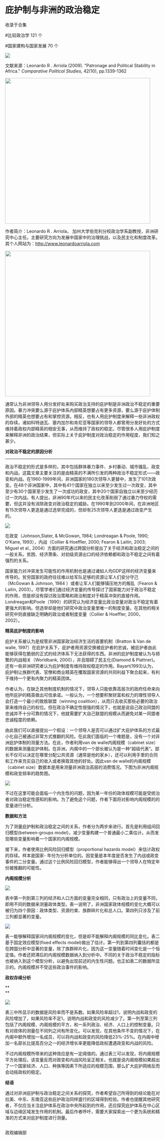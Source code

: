 # 庇护制与非洲的政治稳定


收录于合集

#比较政治学 121 个

#国家建构与国家发展 70 个

<img src='/images/622/2.png' width='auto' />

文献来源：Leonardo R . Arriola (2009). "Patronage and Political Stability in
Africa." _Comparative Political Studies,_ 42(10), pp.1339-1362

 **<img src='/images/622/3.png' width='472px' />**

作者简介：Leonardo R . Arriola，
加州大学伯克利分校政治学系副教授，非洲研究中心主任。主要研究方向为发展中国家中的治理挑战，以及民主化和制度改革。其个人网站为：http://www.leonardoarriola.com

 **<img src='/images/622/4.png' width='472px' />**  

通常认为非洲领导人用分发好处来购买政治支持的庇护制是非洲政治不稳定的重要原因。暴力冲突要么源于庇护体系内部精英想要占有更多资源，要么源于庇护体制外部的精英也想要占有和掌控资源。相反，也有人用庇护制度来解释一些非洲政权的存续。诸如科特迪瓦、塞内加尔和肯尼亚等国家的领导人都曾用分发好处的方式维持着政权内部精英的相安无事，从而维持了政权的稳定。尽管很多人用庇护制度来解释非洲的政治结果，但实际上关于庇护制度对政治稳定的作用程度，我们知之甚少。

**对政治不稳定的原因分析**

 ****

政治不稳定的形式是多样的，其中包括群体暴力事件、乡村暴动、城市骚乱、政变和内战。这篇文章主要关注的是由精英的不满所引发的两种政治不稳定形式——政变和内战。在1960-1999年间，非洲国家的180次领导人更替中，发生了101次政变。在48个非洲国家中，其中有41个国家在独立以来至少发生过一次政变，其中至少有30个国家至少发生了一次成功的政变，其中20个国家自独立以来至少经历过一次内战。有人提出，非洲90年代以来的民主化改革削弱了通过暴力夺权的需要，但这并没有消除政变对政治稳定的威胁。在1990年到2000年间，在非洲地区有15次领导人更迭是通过选举完成的，但却有25次领导人更迭是通过政变产生的。

![](/images/622/5.jpeg)

在政变（Johnson,Slater, & McGowan, 1984; Londreagan & Poole, 1990; O’Kane,
1993），内战（Collier & Hoeffler, 2000; Fearon & Laitin, 2003; Miguel et al.,
2004）方面的研究通过跨国分析提出了关于经济和政治稳定之间的一般关系。贫困、经济萧条、对初级资源出口的经济依赖都和政治不稳定之间有着强烈的关系。

国家能力对冲突发生可能性的作用机制也是通过诸如人均GDP这样的经济变量来传导的。贫穷国家的政府往往难以给军队足够的资源让军人们安分守己（McGowan &
Johnson, 1984 ）或者让军人们能够镇压地方的叛乱（Fearon & Laitin,
2003）。尽管学者们通过经济变量的传导探讨了国家能力对于政治不稳定的作用，但是却没有探讨政治策略和政治制度对于精英冲突的直接作用。Londreagan和Poole（1990）的研究认为经济变量比政治变量对政治不稳定有着更强大的影响。但选举却是他们研究中政治变量里唯一的制度变量。在其他的相关研究中则直接缺乏明确的政治或者制度变量（Collier
& Hoeffler, 2000，2002）。

**精英庇护制度的影响**

庇护关系被认为是规管非洲国家政治经济生活的首要机制（Bratton & Van de walle,
1997）在庇护关系下，庇护者用资源交换被庇护者的忠诚，被庇护者由此能够获得在脆弱的正式的经济体系下无法获得的东西。非洲的庇护制度被认为与频繁的内战相关（Worldbank,
2000），并且阻碍了民主化(Diamond &
Plattner)。还有一些非洲研究者认为庇护制度有维持政权稳定的作用。Bayart(1993)认为，庇护制让族群代表、官僚和商业精英在攫取国家资源的共同利益下聚合起来，有利于维持一个更有内聚力的精英团体。

作者认为，在缺乏其他制度机制的情况下，领导人只能依靠高层次的政府任命来向他所庇护的精英做出可信承诺。一般认为，一个想要积聚财富和权力的理性领导人会打造一个最小的致胜联盟（winning
coalition），从而只去收买那些必要的政治家来维持自己的权位。但在政治不确定性很强的情况下，也就是说自己政治同盟的忠诚并不十分可靠的情况下，他就需要扩大自己联盟的规模从而避免对某一同盟者忠诚程度的依赖。

由此我们可以直接提出一个假设：一个领导人是否可以通过扩大庇护体系的方式最小化自己被通过非常方式推翻的风险。在此我们面临的一个难题是，没有一个对非洲庇护体制的测量方法。在此，作者利用van
de walle内阁规模（cabinet
size）的数据来测量庇护体制。在非洲，内阁中的一个部长被认为是一种“超级代表”。部长不仅可以决定在哪里分配公共资源（通常是他的家乡），还可以利用手里的合同和工作来充实自己的收入或者换取其他的好处。因此van
de walle的内阁规模（cabinet size）数据本是用来测量非洲政治高层的消费情况。下图为非洲内阁规模和政变频率的趋势图。

![](/images/622/6.png)

不过在这里可能会面临一个内生性的问题，因为某一年份的政体规模可能是受统治者对政治稳定性感知的影响。为了避免这个问题，作者下面将对影响内阁规模的的变量进行分析。

**数据和方法**

为了测量庇护制和政治稳定之间的关系，作者分为两步来进行。首先是利用组间回归模型(between-groups
model)，减少变量构建一个普通最小二乘估计。从而发现哪些变量影响着一个国家的内阁规模。

接下来，作者使用比例风险回归模型（proportional hazards model）来估计政权的存续。样本是国家-
年份为分析单位的。因变量是本年度是否发生了内战或政变事件的二分变量。通过这个比例风险回归模型，作者能够得出一个领导人在特定年份被推翻的可能性。

**内阁规模分析**

![](/images/622/7.png)

表中第一列到第三列的经济和人口方面的变量完全相同，只有政治上的变量不同，即用不同的数据来测量政体类型。表一说明了，非洲国家政体规模的变化大概可以被归为四个原因：政体类型、资源约束、族群碎片化和总人口。第四列只涉及了前三列都显著的变量。

![](/images/622/8.png)

表一能够解释国家间内阁规模的变化，但是却不能解释内阁规模的同比变化。表二基于固定效应模型(fixed effects
model)做出了估计。第一列到第四列囊括的都是在跨国分析中显著的变量，除了族群碎片化，因为这一变量随着时间变化是一个恒定值。作者还把滞后的内阁规模数据纳入到分析中。不同的关于政治不稳定的指标也被纳入到这个模型分析，以避免出现前述的内生性问题。也正如表二的数据所显示的。内阁规模并不受这些政治事件的影响。

**政权存续分析**

 **  
**

![](/images/622/9.png)

表三中所显示的数据是风险率而不是系数。如果风险率超过1，说明内战和政变的风险增加了，如果风险率不足1，说明内战和政变的风险减少了。第一列至第三列包括了内阁规模、内阁规模的平方，和一系列政治、经济、人口上的控制变量。只有对政体的测量在不同列之间有所变化。可以发现，在其他条件不变的情况下，在内阁中额外增加一名成员，可以将内战和政变的风险降低23%-25%。在内阁中增加一名部长比提高百分之一的经济增长率更能降低政权遭遇政变和内战的风险。

不过内阁规模所带来的这种效应是有一定阈值的。通过表三可以发现，将内阁规模平方处理后，该变量反而对政变和内战风险呈正相关。也就是说内阁规模如果超出了一个国家经济、人口、种族等因素下所适应的规模范围，那么扩大庇护网络反而会动摇政权的稳定。

**结语**

通过对非洲庇护制与政治稳定之间关系的探究，作者希望自己所得到的结论能在对拉美、中东、东南亚这些庇护政治同样盛行的区域得到检验。作者也提醒其他研究者，不仅应当关注庇护体系在政治中央所起到的作用，还应探究庇护体系在中心区域与边缘区域发生作用的机制。最后作者呼吁，需要大家探索出一个更为系统和精准的方式来对庇护制度进行测量。

  

![]()

政观编辑部

